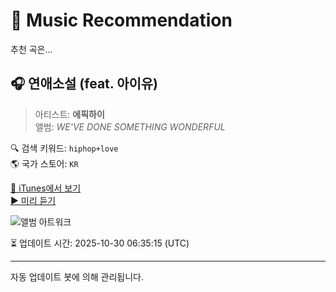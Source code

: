 
# 🎵 Music Recommendation

추천 곡은...

## 🎧 연애소설 (feat. 아이유)  
> 아티스트: **에픽하이**  
> 앨범: _WE'VE DONE SOMETHING WONDERFUL_  

🔍 검색 키워드: `hiphop+love`  
🌎 국가 스토어: `KR`

[🔗 iTunes에서 보기](https://music.apple.com/kr/album/%EC%97%B0%EC%95%A0%EC%86%8C%EC%84%A4-feat-%EC%95%84%EC%9D%B4%EC%9C%A0/1299101327?i=1299101336&uo=4)  
[▶️ 미리 듣기](https://audio-ssl.itunes.apple.com/itunes-assets/AudioPreview115/v4/29/e7/99/29e79986-55c8-1867-79f7-ff24469a8df2/mzaf_1880348974543530121.plus.aac.p.m4a)

![앨범 아트워크](https://is1-ssl.mzstatic.com/image/thumb/Music114/v4/19/00/dd/1900dd2f-2d37-f089-8fc0-bb2c07a81802/COVER_fin_4000X4000.jpg/100x100bb.jpg)

⏳ 업데이트 시간: 2025-10-30 06:35:15 (UTC)

---
자동 업데이트 봇에 의해 관리됩니다.
